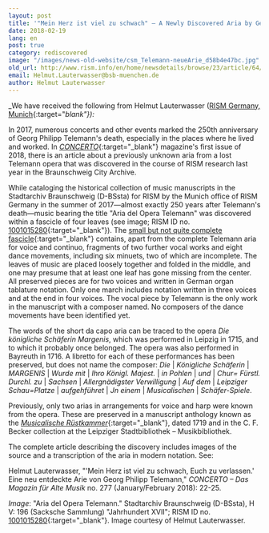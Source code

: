 ```yaml
---
layout: post
title: '"Mein Herz ist viel zu schwach" – A Newly Discovered Aria by Georg Philipp Telemann'
date: 2018-02-19
lang: en
post: true
category: rediscovered
image: "/images/news-old-website/csm_Telemann-neueArie_d58b4e47bc.jpg"
old_url: http://www.rism.info/en/home/newsdetails/browse/23/article/64/mein-herz-ist-viel-zu-schwach-a-newly-discovered-aria-by-georg-philipp-telemann.html
email: Helmut.Lauterwasser@bsb-muenchen.de
author: Helmut Lauterwasser
---
```


_We have received the following from Helmut Lauterwasser ([RISM Germany, Munich](http://de.rism.info/en/home.html){:target="_blank"}):_

In 2017, numerous concerts and other events marked the 250th anniversary of Georg Philipp Telemann's death, especially in the places where he lived and worked. In [_CONCERTO_](http://concerto-magazin.de/index.php/aktuelle-ausgabe/items/concerto-das-magazin-fuer-alte-musik-nr-277-januarfebruar-2018.html){:target="_blank"} magazine's first issue of 2018, there is an article about a previously unknown aria from a lost Telemann opera that was discovered in the course of RISM research last year in the Braunschweig City Archive.

While cataloging the historical collection of music manuscripts in the Stadtarchiv Braunschweig (D-BSsta) for RISM by the Munich office of RISM Germany in the summer of 2017—almost exactly 250 years after Telemann's death—music bearing the title "Aria del Opera Telemann" was discovered within a fascicle of four leaves (see image; RISM ID no. [1001015280](https://opac.rism.info/search?id=1001015280&Language=en){:target="_blank"}). The [small but not quite complete fascicle](https://opac.rism.info/search?id=1001007507&Language=en){:target="_blank"} contains, apart from the complete Telemann aria for voice and continuo, fragments of two further vocal works and eight dance movements, including six minuets, two of which are incomplete. The leaves of music are placed loosely together and folded in the middle, and one may presume that at least one leaf has gone missing from the center. All preserved pieces are for two voices and written in German organ tablature notation. Only one march includes notation written in three voices and at the end in four voices. The vocal piece by Telemann is the only work in the manuscript with a composer named. No composers of the dance movements have been identified yet.

The words of the short da capo aria can be traced to the opera _Die königliche Schäferin Margenis_, which was performed in Leipzig in 1715, and to which it probably once belonged. The opera was also performed in Bayreuth in 1716. A libretto for each of these performances has been preserved, but does not name the composer: _Die_ | _Königliche Schäferin_ | _MARGENIS_ | _Wurde mit_ | _Ihro Königl. Majest._ | _in Pohlen_ | _und_ | _Chur= Fürstl. Durchl. zu_ | _Sachsen_ | _Allergnädigster Verwilligung_ | _Auf dem_ | _Leipziger Schau=Platze_ | _aufgehführet_ | _Jn einem_ | _Musicalischen_ | _Schäfer-Spiele_.

Previously, only two arias in arrangements for voice and harp were known from the opera. These are preserved in a manuscript anthology known as the [_Musicalische Rüstkammer_](https://opac.rism.info/search?id=225005168&Language=en){:target="_blank"}, dated 1719 and in the C. F. Becker collection at the Leipziger Stadtbibliothek – Musikbibliothek.

The complete article describing the discovery includes images of the source and a transcription of the aria in modern notation. See:

Helmut Lauterwasser, "'Mein Herz ist viel zu schwach, Euch zu verlassen.' Eine neu entdeckte Arie von Georg Philipp Telemann," _CONCERTO – Das Magazin für Alte Musik_ no. 277 (January/February 2018): 22-25.

_Image_: "Aria del Opera Telemann." Stadtarchiv Braunschweig (D-BSsta), H V: 196 (Sacksche Sammlung) "Jahrhundert XVII"; RISM ID no. [1001015280](https://opac.rism.info/search?id=1001015280&Language=en){:target="_blank"}. Image courtesy of Helmut Lauterwasser.
